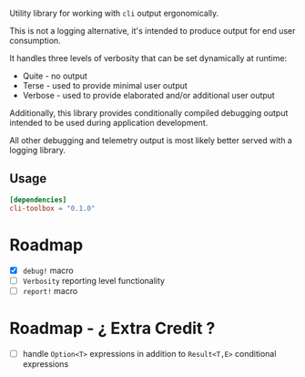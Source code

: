 Utility library for working with ```cli``` output ergonomically.

This is not a logging alternative, it's intended to produce output for end user consumption.

It handles three levels of verbosity that can be set dynamically at runtime:

* Quite - no output
* Terse - used to provide minimal user output
* Verbose - used to provide elaborated and/or additional user output 

Additionally, this library provides conditionally compiled debugging output intended to be used during application development.

All other debugging and telemetry output is most likely better served with a logging library.

## Usage

```toml
[dependencies]
cli-toolbox = "0.1.0"
```
# Roadmap
* [x] ```debug!``` macro
* [ ] ```Verbosity``` reporting level functionality
* [ ] ```report!``` macro

# Roadmap - ¿ Extra Credit ?
* [ ] handle ```Option<T>``` expressions in addition to ```Result<T,E>```
      conditional expressions

